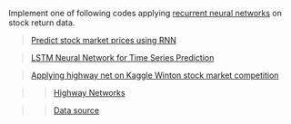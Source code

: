 Implement one of following codes applying [recurrent neural networks](http://colah.github.io/posts/2015-08-Understanding-LSTMs/) on stock return data.

>[Predict stock market prices using RNN](https://github.com/lilianweng/stock-rnn)

>[LSTM Neural Network for Time Series Prediction](https://github.com/jaungiers/LSTM-Neural-Network-for-Time-Series-Prediction)

>[Applying highway net on Kaggle Winton stock market competition](https://github.com/KhaledSharif/winton-stock-market/blob/master/highway-network.py)

>>[Highway Networks](https://arxiv.org/pdf/1505.00387.pdf)

>>[Data source](https://www.kaggle.com/c/the-winton-stock-market-challenge/data)




